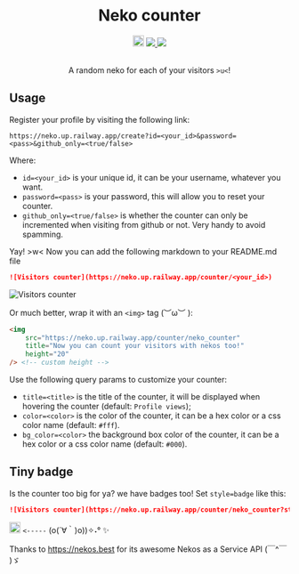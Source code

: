 <!-- markdownlint-disable MD033 MD041 -->
<div align="center">
    <h1 align="center">Neko counter</h1>
</div>

<div align="center">
    <img
        src="https://neko.up.railway.app/counter/neko_counter?style=badge"
        title="Now you can count your visitors with nekos too!"
        height="20"
    />
    <a href="https://railway.app/">
        <img src="https://img.shields.io/static/v1?label=hosted by&message=railway.app&logo=Railway&logoColor=white&labelColor=black&color=755494"/>
    </a>
    <a href="https://github.com/paoloose/neko-counter">
        <img src="https://img.shields.io/github/package-json/v/paoloose/neko-counter?labelColor=black&color=8a4641"/>
    </a>
</div>

<br>

<div align="center">
    <!-- <p align="center">Now you can count your visitors with nekos too <code>>u<</code>!</p> -->
    <p align="center">A random neko for each of your visitors <code>>u<</code>!</p>
</div>

## Usage

Register your profile by visiting the following link:

```url
https://neko.up.railway.app/create?id=<your_id>&password=<pass>&github_only=<true/false>
```

Where:

- `id=<your_id>` is your unique id, it can be your username, whatever you want.
- `password=<pass>` is your password, this will allow you to reset your counter.
- `github_only=<true/false>` is whether the counter can only be incremented when visiting from github or not. Very
  handy to avoid spamming.

Yay! >w< Now you can add the following markdown to your README.md file

```md
![Visitors counter](https://neko.up.railway.app/counter/<your_id>)
```

![Visitors counter](https://neko.up.railway.app/counter/neko_counter?title=Repo%20viewers)

Or much better, wrap it with an `<img>` tag (︶ω︶ ):

```html
<img
    src="https://neko.up.railway.app/counter/neko_counter"
    title="Now you can count your visitors with nekos too!"
    height="20"
/> <!-- custom height -->
```

Use the following query params to customize your counter:

- `title=<title>` is the title of the counter, it will be displayed when hovering the counter (default: `Profile views`);
- `color=<color>` is the color of the counter, it can be a hex color or a css color name (default: `#fff`).
- `bg_color=<color>` the background box color of the counter, it can be a hex color or a css color name (default: `#000`).

## Tiny badge

Is the counter too big for ya? we have badges too! Set `style=badge` like this:

```md
![Visitors counter](https://neko.up.railway.app/counter/neko_counter?style=badge)
```

<img
    src="https://neko.up.railway.app/counter/neko_counter?style=badge"
    title="Now you can count your visitors with nekos too!"
    height="20"
/> `<-----` (o(´∀｀)o))✧˖° ✨

Thanks to <https://nekos.best> for its awesome Nekos as a Service API (￣^￣ )ゞ
